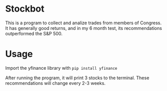 # Stockbot
This is a program to collect and analize trades from members of Congress. It has generally good returns, and in my 6 month test, its recommendations outperformed the S&P 500.

# Usage

Import the yfinance library with ```pip install yfinance```

After running the program, it will print 3 stocks to the terminal. These recommendations will change every 2-3 weeks.
